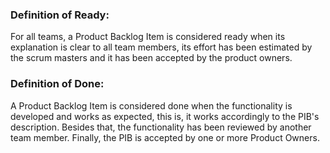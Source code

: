 ### Definition of Ready:
For all teams, a Product Backlog Item is considered ready when its explanation is clear to all team members, its effort has been estimated by the scrum masters and it has been accepted by the product owners.

### Definition of Done:
A Product Backlog Item is considered done when the functionality is developed and works as expected, this is, it works accordingly to the PIB's description. Besides that, the functionality has been reviewed by another team member. Finally, the PIB is accepted by one or more Product Owners.
